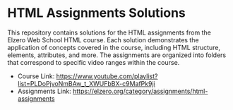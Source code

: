 # HTML Assignments Solutions

This repository contains solutions for the HTML assignments from the Elzero Web School HTML course. Each solution demonstrates the application of concepts covered in the course, including HTML structure, elements, attributes, and more. The assignments are organized into folders that correspond to specific video ranges within the course.

- Course Link: https://www.youtube.com/playlist?list=PLDoPjvoNmBAw_t_XWUFbBX-c9MafPk9ji
- Assignments Link: https://elzero.org/category/assignments/html-assignments
